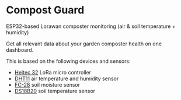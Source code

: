 # Compost Guard
ESP32-based Lorawan composter monitoring (air &amp; soil temperature + humidity)

Get all relevant data about your garden composter health on one dashboard. 

This is based on the following devices and sensors:
- [Heltec 32](https://amzn.to/2KWvdRA) LoRa micro controller
- [DHT11](https://amzn.to/2IfaM06) air temperature and humidity sensor
- [FC-28](https://amzn.to/2jP5JJs) soil moisture sensor
- [DS18B20](https://amzn.to/2wClL2o) soil temperature sensor
